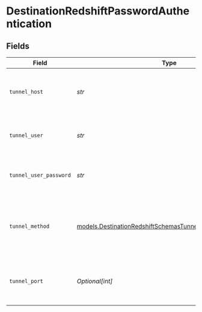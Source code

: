 # DestinationRedshiftPasswordAuthentication


## Fields

| Field                                                                                                                        | Type                                                                                                                         | Required                                                                                                                     | Description                                                                                                                  | Example                                                                                                                      |
| ---------------------------------------------------------------------------------------------------------------------------- | ---------------------------------------------------------------------------------------------------------------------------- | ---------------------------------------------------------------------------------------------------------------------------- | ---------------------------------------------------------------------------------------------------------------------------- | ---------------------------------------------------------------------------------------------------------------------------- |
| `tunnel_host`                                                                                                                | *str*                                                                                                                        | :heavy_check_mark:                                                                                                           | Hostname of the jump server host that allows inbound ssh tunnel.                                                             |                                                                                                                              |
| `tunnel_user`                                                                                                                | *str*                                                                                                                        | :heavy_check_mark:                                                                                                           | OS-level username for logging into the jump server host                                                                      |                                                                                                                              |
| `tunnel_user_password`                                                                                                       | *str*                                                                                                                        | :heavy_check_mark:                                                                                                           | OS-level password for logging into the jump server host                                                                      |                                                                                                                              |
| `tunnel_method`                                                                                                              | [models.DestinationRedshiftSchemasTunnelMethodTunnelMethod](../models/destinationredshiftschemastunnelmethodtunnelmethod.md) | :heavy_check_mark:                                                                                                           | Connect through a jump server tunnel host using username and password authentication                                         |                                                                                                                              |
| `tunnel_port`                                                                                                                | *Optional[int]*                                                                                                              | :heavy_minus_sign:                                                                                                           | Port on the proxy/jump server that accepts inbound ssh connections.                                                          | 22                                                                                                                           |